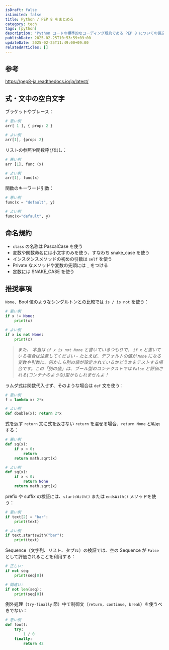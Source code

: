 ```yaml
---
isDraft: false
isLimited: false
title: Python / PEP 8 をまとめる
category: tech
tags: [python]
description: "Python コードの標準的なコーディング規約である PEP 8 についての備忘録です。"
publishDate: 2025-02-25T10:53:59+09:00
updateDate: 2025-02-25T11:49:00+09:00
relatedArticles: []
---
```


## 参考

https://pep8-ja.readthedocs.io/ja/latest/

## 式・文中の空白文字

ブラケットやブレース：

```py
# 悪い例
arr[ 1 ], { prop: 2 }

# よい例
arr[1], {prop: 2}
```

リストの参照や関数呼び出し：

```py
# 悪い例
arr [1], func (x)

# よい例
arr[1], func(x)
```

関数のキーワード引数：

```py
# 悪い例
func(x = "default", y)

# よい例
func(x="default", y)
```

## 命名規約

- `class` の名称は PascalCase を使う
- 変数や関数命名には小文字のみを使う、すなわち snake_case を使う
- インスタンスメソッドの初めの引数は `self` を使う
- Private なメソッドや変数の先頭には `_` をつける
- 定数には SNAKE_CASE を使う

## 推奨事項

`None`、Bool 値のようなシングルトンとの比較では `is / is not` を使う：

```py
# 悪い例
if x != None:
    print(x)

# よい例
if x is not None:
    print(x)
```

> *また、 本当は `if x is not None` と書いているつもりで、 `if x` と書いている場合は注意してください - たとえば、デフォルトの値が `None` になる変数や引数に、何かしら別の値が設定されているかどうかをテストする場合です。この「別の値」は、ブール型のコンテクストでは `False` と評価される(コンテナのような)型かもしれませんよ！*

ラムダ式は関数代入せず、そのような場合は `def` 文を使う：

```py
# 悪い例
f = lambda x: 2*x

# よい例
def double(x): return 2*x
```

式を返す `return` 文に式を返さない `return` を混ぜる場合、`return None` と明示する：

```py
# 悪い例
def sq(x):
    if x < 0:
        return
    return math.sqrt(x)

# よい例
def sq(x):
    if x < 0:
        return None
    return math.sqrt(x)
```

prefix や suffix の検証には、`startsWith()` または `endsWith()` メソッドを使う：

```py
# 悪い例
if text[2] = "bar":
    print(text)

# よい例
if text.startswith("bar"):
    print(text)
```

Sequence（文字列、リスト、タプル）の検証では、空の Sequence が `False` として評価されることを利用する：

```py
# 正しい:
if not seq:
    print(seq[0])

# 間違い:
if not len(seq):
    print(seq[0])
```

例外処理（`try-finally` 節）中で制御文（`return, continue, break`）を使うべきでない：

```py
# 悪い例
def foo():
    try:
        1 / 0
    finally:
        return 42
```
